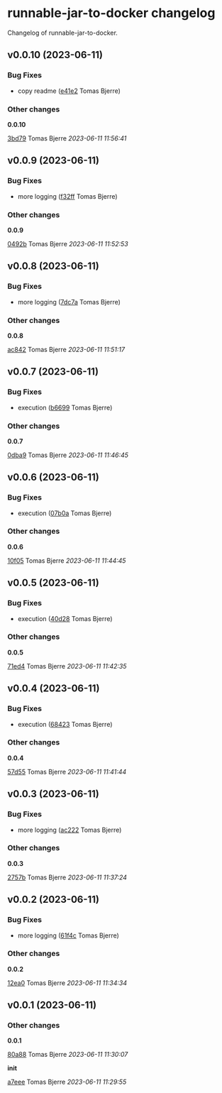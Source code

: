# runnable-jar-to-docker changelog

Changelog of runnable-jar-to-docker.

## v0.0.10 (2023-06-11)

### Bug Fixes

-  copy readme ([e41e2](https://github.com/tomasbjerre/runnable-jar-to-docker/commit/e41e25972d570d7) Tomas Bjerre)  

### Other changes

**0.0.10**


[3bd79](https://github.com/tomasbjerre/runnable-jar-to-docker/commit/3bd798812993811) Tomas Bjerre *2023-06-11 11:56:41*


## v0.0.9 (2023-06-11)

### Bug Fixes

-  more logging ([f32ff](https://github.com/tomasbjerre/runnable-jar-to-docker/commit/f32ff2542c2fa16) Tomas Bjerre)  

### Other changes

**0.0.9**


[0492b](https://github.com/tomasbjerre/runnable-jar-to-docker/commit/0492b5c6aca09cd) Tomas Bjerre *2023-06-11 11:52:53*


## v0.0.8 (2023-06-11)

### Bug Fixes

-  more logging ([7dc7a](https://github.com/tomasbjerre/runnable-jar-to-docker/commit/7dc7a3dba615e33) Tomas Bjerre)  

### Other changes

**0.0.8**


[ac842](https://github.com/tomasbjerre/runnable-jar-to-docker/commit/ac842a2b920ee8a) Tomas Bjerre *2023-06-11 11:51:17*


## v0.0.7 (2023-06-11)

### Bug Fixes

-  execution ([b6699](https://github.com/tomasbjerre/runnable-jar-to-docker/commit/b669956790be502) Tomas Bjerre)  

### Other changes

**0.0.7**


[0dba9](https://github.com/tomasbjerre/runnable-jar-to-docker/commit/0dba9e3a4240a65) Tomas Bjerre *2023-06-11 11:46:45*


## v0.0.6 (2023-06-11)

### Bug Fixes

-  execution ([07b0a](https://github.com/tomasbjerre/runnable-jar-to-docker/commit/07b0a8ce44f6296) Tomas Bjerre)  

### Other changes

**0.0.6**


[10f05](https://github.com/tomasbjerre/runnable-jar-to-docker/commit/10f058517e4acdd) Tomas Bjerre *2023-06-11 11:44:45*


## v0.0.5 (2023-06-11)

### Bug Fixes

-  execution ([40d28](https://github.com/tomasbjerre/runnable-jar-to-docker/commit/40d282167b1c71b) Tomas Bjerre)  

### Other changes

**0.0.5**


[71ed4](https://github.com/tomasbjerre/runnable-jar-to-docker/commit/71ed42a46d37d84) Tomas Bjerre *2023-06-11 11:42:35*


## v0.0.4 (2023-06-11)

### Bug Fixes

-  execution ([68423](https://github.com/tomasbjerre/runnable-jar-to-docker/commit/68423b5b9b8988d) Tomas Bjerre)  

### Other changes

**0.0.4**


[57d55](https://github.com/tomasbjerre/runnable-jar-to-docker/commit/57d551a0c830a0f) Tomas Bjerre *2023-06-11 11:41:44*


## v0.0.3 (2023-06-11)

### Bug Fixes

-  more logging ([ac222](https://github.com/tomasbjerre/runnable-jar-to-docker/commit/ac2222daa1ea4ea) Tomas Bjerre)  

### Other changes

**0.0.3**


[2757b](https://github.com/tomasbjerre/runnable-jar-to-docker/commit/2757b38dff5fb49) Tomas Bjerre *2023-06-11 11:37:24*


## v0.0.2 (2023-06-11)

### Bug Fixes

-  more logging ([61f4c](https://github.com/tomasbjerre/runnable-jar-to-docker/commit/61f4c78287db6db) Tomas Bjerre)  

### Other changes

**0.0.2**


[12ea0](https://github.com/tomasbjerre/runnable-jar-to-docker/commit/12ea002609448aa) Tomas Bjerre *2023-06-11 11:34:34*


## v0.0.1 (2023-06-11)

### Other changes

**0.0.1**


[80a88](https://github.com/tomasbjerre/runnable-jar-to-docker/commit/80a88315fc8daaf) Tomas Bjerre *2023-06-11 11:30:07*

**init**


[a7eee](https://github.com/tomasbjerre/runnable-jar-to-docker/commit/a7eee9f23649a7e) Tomas Bjerre *2023-06-11 11:29:55*


